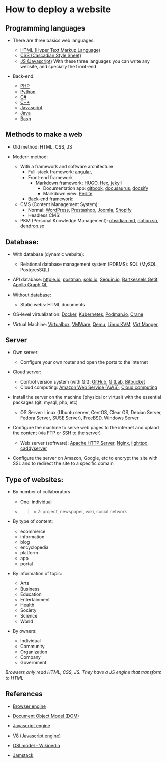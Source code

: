 # How to deploy a website

## Programming languages
- There are three basics web languages:
    - [HTML (Hyper Text Markup Language)](https://html.spec.whatwg.org/)
    - [CSS (Cascadian Style Sheet)](https://www.w3.org/TR/CSS/#css)
    - [JS (Javascript)](https://javascript.info/)
With these three languages you can write any website, and specially the front-end

- Back-end:
    - [PHP](https://www.php.net/)
    - [Python](https://www.python.org/)
    - [C#](https://learn.microsoft.com/en-us/dotnet/csharp/)
    - [C++](https://isocpp.org/)
    - [Javascript](https://javascript.info/)
    - [Java](https://www.java.com/en/)
    - [Bash](https://www.gnu.org/software/bash/)

## Methods to make a web
- Old method: HTML, CSS, JS

- Modern method: 
    - With a framework and software architecture
        - Full-stack framework: [angular](https://angular.io), 
        - Front-end framework
            - Markdown framework: [HUGO](https://gohugo.io/), [Hex](https://hexo.io/), [jekyll](https://jekyllrb.com/)
                - Documentation app: [gitbook](https://www.gitbook.com/), [docusaurus](https://docusaurus.io/), [docsify](https://docsify.js.org/#/)
                - Markdown view: [Perlite](https://github.com/secure-77/Perlite)
        - Back-end framework: 
    - CMS (Content Management System): 
        - Normal: [WordPress](https://wordpress.org/), [Prestashop](https://www.prestashop.com/en), [Joomla](https://www.joomla.org/), [Shopify](https://www.shopify.com/)
        - Headless CMS:
    - PKM (Personal Knowledge Management): [obsidian.md](https://obsidian.md/), [notion.so](https://notion.mso/), [dendron.so](https://dendron.so/)

## Database:
- With database (dynamic website):
    - Relational database management system (RDBMS): SQL (MySQL, PostgresSQL)

- API database: [httpie.io](https://httpie.io/), [postman](https://www.postman.com/), [solo.io](https://www.solo.io/), [Sequin.io](https://www.sequin.io/), [Bartkessels Getit](https://getit.bartkessels.net/), [Apollo Graph QL](https://www.apollographql.com/)

- Without database:
    - Static webs: HTML documents

- OS-level virtualization: [Docker](https://www.docker.com/), [Kubernetes](https://kubernetes.io/), [Podman.io](https://podman.io/), [Crane](https://github.com/InfuseAI/crane)
- Virtual Machine: [Virtualbox](https://www.virtualbox.org/), [VMWare](https://www.vmware.com/), [Qemu](https://www.qemu.org/), [Linux KVM](https://www.linux-kvm.org/page/Main_Page), [Virt Manger](https://virt-manager.org/)

## Server
- Own server: 
    - Configure your own router and open the ports to the internet

- Cloud server:
    - Control version system (with Git): [GitHub](https://github.com/), [GitLab](https://about.gitlab.com/), [Bitbucket](https://bitbucket.com/)
    - Cloud computing: [Amazon Web Service (AWS)](https://aws.amazon.com/), [Cloud computing](https://cloud.google.com/)

- Install the server on the machine (physical or virtual) with the essential packages (git, mysql, php, etc)
    - OS Server: Linux (Ubuntu server, CentOS, Clear OS, Debian Server, Fedora Server, SUSE Server), FreeBSD, Windows Server
- Configure the machine to serve web pages to the internet and uplaod the content (via FTP or SSH to the server)    
    - Web server (software): [Apache HTTP Server](https://projects.apache.org/project.html?httpd-http_server), [Nginx](https://nginx.org/), [lighttpd](https://www.lighttpd.net/), [caddyserver](https://caddyserver.com/)
- Configure the server on Amazon, Google, etc to encrypt the site with SSL and to redirect the site to a specific domain

## Type of websites:
- By number of collaborators
    - One: individual
    - >= 2: project, newspaper, wiki, social network

- By type of content:
    - ecommerce
    - information
    - blog
    - encyclopedia
    - platform
    - app
    - portal

- By information of topic:
    - Arts
    - Business
    - Education
    - Entertainment
    - Health
    - Society
    - Science
    - World

- By owners:
    - Individual
    - Community
    - Organization
    - Company
    - Government

*Browsers only read HTML, CSS, JS. They have a JS engine that transform to HTML*

## References
- [Browser engine](https://en.wikipedia.org/wiki/Browser_engine)
- [Document Object Model (DOM)](https://en.wikipedia.org/wiki/Document_Object_Model)
- [Javascript engine](https://en.wikipedia.org/wiki/JavaScript_engine)
- [V8 (Javascript engine)](https://en.wikipedia.org/wiki/V8_(JavaScript_engine))
- [OSI model - Wikipedia](https://en.wikipedia.org/wiki/OSI_model)

- [Jamstack](https://jamstack.org/)